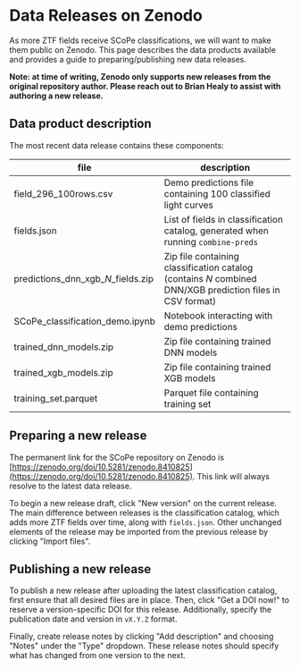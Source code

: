 # Data Releases on Zenodo

As more ZTF fields receive SCoPe classifications, we will want to make them public on Zenodo. This page describes the data products available and provides a guide to preparing/publishing new data releases.

**Note: at time of writing, Zenodo only supports new releases from the original repository author. Please reach out to Brian Healy to assist with authoring a new release.**

## Data product description

The most recent data release contains these components:

| file | description |
| -------------- | ------------ |
| field_296_100rows.csv | Demo predictions file containing 100 classified light curves |
| fields.json | List of fields in classification catalog, generated when running `combine-preds` |
| predictions_dnn_xgb_*N*_fields.zip | Zip file containing classification catalog (contains *N* combined DNN/XGB prediction files in CSV format) |
| SCoPe_classification_demo.ipynb | Notebook interacting with demo predictions |
| trained_dnn_models.zip | Zip file containing trained DNN models |
| trained_xgb_models.zip | Zip file containing trained XGB models |
| training_set.parquet | Parquet file containing training set |

## Preparing a new release

The permanent link for the SCoPe repository on Zenodo is [https://zenodo.org/doi/10.5281/zenodo.8410825](https://zenodo.org/doi/10.5281/zenodo.8410825). This link will always resolve to the latest data release.

To begin a new release draft, click "New version" on the current release. The main difference between releases is the classification catalog, which adds more ZTF fields over time, along with `fields.json`. Other unchanged elements of the release may be imported from the previous release by clicking "Import files".

## Publishing a new release

To publish a new release after uploading the latest classification catalog, first ensure that all desired files are in place. Then, click "Get a DOI now!" to reserve a version-specific DOI for this release. Additionally, specify the publication date and version in `vX.Y.Z` format.

Finally, create release notes by clicking "Add description" and choosing "Notes" under the "Type" dropdown. These release notes should specify what has changed from one version to the next.
